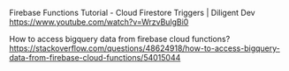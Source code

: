 Firebase Functions Tutorial - Cloud Firestore Triggers | Diligent Dev  
https://www.youtube.com/watch?v=WrzvBulgBi0

How to access bigquery data from firebase cloud functions?  
https://stackoverflow.com/questions/48624918/how-to-access-bigquery-data-from-firebase-cloud-functions/54015044
